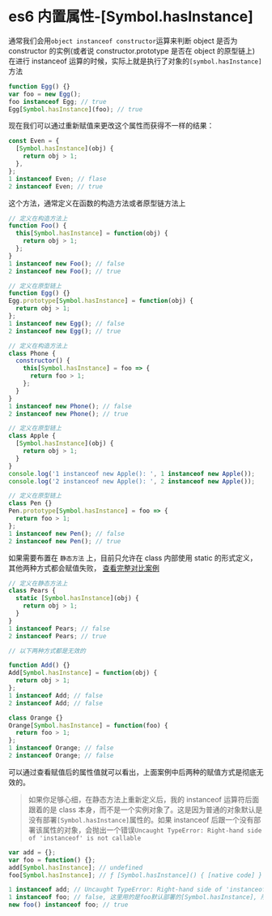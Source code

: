 # es6 内置属性-[Symbol.hasInstance]

通常我们会用`object instanceof constructor`运算来判断 object 是否为 constructor 的实例(或者说 constructor.prototype 是否在 object 的原型链上) 在进行 instanceof 运算的时候，实际上就是执行了对象的`[symbol.hasInstance]`方法

```js
function Egg() {}
var foo = new Egg();
foo instanceof Egg; // true
Egg[Symbol.hasInstance](foo); // true
```

现在我们可以通过重新赋值来更改这个属性而获得不一样的结果：

```js
const Even = {
  [Symbol.hasInstance](obj) {
    return obj > 1;
  },
};
1 instanceof Even; // flase
2 instanceof Even; // true
```

这个方法，通常定义在函数的构造方法或者原型链方法上

```js
// 定义在构造方法上
function Foo() {
  this[Symbol.hasInstance] = function(obj) {
    return obj > 1;
  };
}
1 instanceof new Foo(); // false
2 instanceof new Foo(); // true

// 定义在原型链上
function Egg() {}
Egg.prototype[Symbol.hasInstance] = function(obj) {
  return obj > 1;
};
1 instanceof new Egg(); // false
2 instanceof new Egg(); // true

// 定义在构造方法上
class Phone {
  constructor() {
    this[Symbol.hasInstance] = foo => {
      return foo > 1;
    };
  }
}
1 instanceof new Phone(); // false
2 instanceof new Phone(); // true

// 定义在原型链上
class Apple {
  [Symbol.hasInstance](obj) {
    return obj > 1;
  }
}
console.log('1 instanceof new Apple(): ', 1 instanceof new Apple());
console.log('2 instanceof new Apple(): ', 2 instanceof new Apple());

// 定义在原型链上
class Pen {}
Pen.prototype[Symbol.hasInstance] = foo => {
  return foo > 1;
};
1 instanceof new Pen(); // false
2 instanceof new Pen(); // true
```

如果需要布置在 `静态方法` 上，目前只允许在 class 内部使用 static 的形式定义，其他两种方式都会赋值失败， [查看完整对比案例](./demo/demo3.html)

```js
// 定义在静态方法上
class Pears {
  static [Symbol.hasInstance](obj) {
    return obj > 1;
  }
}
1 instanceof Pears; // false
2 instanceof Pears; // true

// 以下两种方式都是无效的

function Add() {}
Add[Symbol.hasInstance] = function(obj) {
  return obj > 1;
};
1 instanceof Add; // false
2 instanceof Add; // false

class Orange {}
Orange[Symbol.hasInstance] = function(foo) {
  return foo > 1;
};
1 instanceof Orange; // false
2 instanceof Orange; // false
```

可以通过查看赋值后的属性值就可以看出，上面案例中后两种的赋值方式是彻底无效的。

> 如果你足够心细，在静态方法上重新定义后，我的 instanceof 运算符后面跟着的是 class 本身，而不是一个实例对象了。这是因为普通的对象默认是没有部署`[Symbol.hasInstance]`属性的。如果 instanceof 后跟一个没有部署该属性的对象，会抛出一个错误`Uncaught TypeError: Right-hand side of 'instanceof' is not callable`

```js
var add = {};
var foo = function() {};
add[Symbol.hasInstance]; // undefined
foo[Symbol.hasInstance]; // ƒ [Symbol.hasInstance]() { [native code] }

1 instanceof add; // Uncaught TypeError: Right-hand side of 'instanceof' is not callable
1 instanceof foo; // false, 这里用的是foo默认部署的[Symbol.hasInstance], 所以结果为false
new foo() instanceof foo; // true
```
